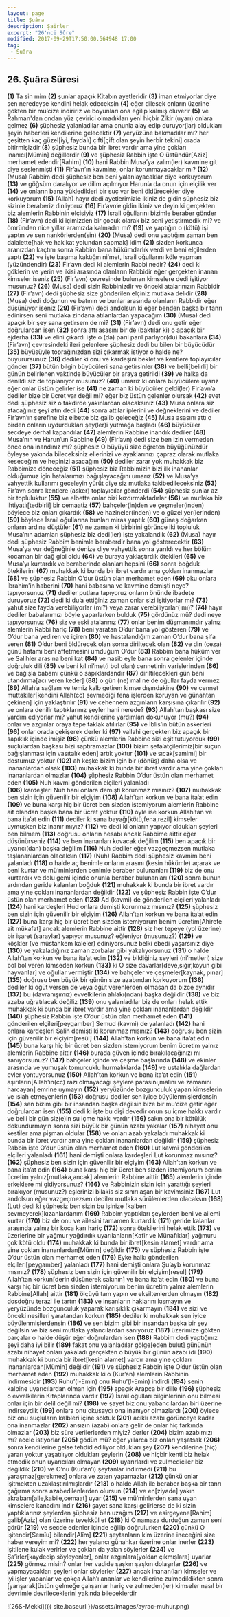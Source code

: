 ```yaml
---
layout: page
title: Şuâra
description: Şairler
excerpt: "26'nci Sûre"
modified: 2017-09-29T17:50:00.564948 17:00
tag: 
 - Suâra
---
```


## 26. Şuâra Sûresi

**(1)** Ta sin mim
**(2)** şunlar apaçık Kitabın ayetleridir
**(3)** iman etmiyorlar diye sen neredeyse kendini helak edeceksin
**(4)** eğer dilesek onların üzerine gökten bir mu’cize indiririz ve boyunları ona eğilip kalmış oluverir 
**(5)** ve Rahman'dan ondan yüz çevirici olmadıkları yeni hiçbir Zikir (uyarı) onlara gelmez 
**(6)** şüphesiz yalanladılar ama onunla alay edip duruyor(lar) oldukları şeyin haberleri kendilerine gelecektir
**(7)** yeryüzüne bakmadılar mı? her çeşitten kaç güzel[iyi, faydalı] çifti[çift olan şeyin herbir tekini] orada bitirmişizdir 
**(8)** şüphesiz bunda bir ibret vardır ama yine çokları inanıcı[Mümin] değillerdir
**(9)** ve şüphesiz Rabbin işte O üstündür[Aziz] merhamet edendir[Rahim]
**(10)** hani Rabbin Musa’ya zalim(ler) kavmine git diye seslenmişti 
**(11)** Fir’avn’ın kavmine, onlar korunmayacaklar mı?
**(12)** (Musa) Rabbim dedi şüphesiz ben beni yalanlayacaklar diye korkuyorum 
**(13)** ve göğsüm daralıyor ve dilim açılmıyor Harun’a da onun için elçilik ver 
**(14)** ve onların bana yükledikleri bir suç var beni öldürecekler diye korkuyorum
**(15)** (Allah) hayır dedi ayetlerimizle ikiniz de gidin şüphesiz biz sizinle beraberiz dinliyoruz
**(16)** Fir’avn’e gidin ikiniz ve deyin ki gerçekten biz alemlerin Rabbinin elçisiyiz
**(17)** İsrail oğullarını bizimle beraber gönder 
**(18)** (Fir’avn) dedi ki içimizden bir çocuk olarak biz seni yetiştirmedik mi? ve ömründen nice yıllar aramızda kalmadın mı? 
**(19)** ve yaptığın o (kötü) işi yaptın ve sen nankörlerden(sin)
**(20)** (Musa) dedi onu yaptığım zaman ben dalalette[hak ve hakikat yolundan sapmak] idim
**(21)** sizden korkunca aranızdan kaçtım sonra Rabbim bana hükümdarlık verdi ve beni elçilerden yaptı
**(22)** ve işte başıma kaktığın ni’met, İsrail oğullarını köle yapman (yüzündendir)
**(23)** Fir’avn dedi ki alemlerin Rabbi nedir?
**(24)** dedi ki göklerin ve yerin ve ikisi arasında olanların Rabbidir eğer gerçekten inanan kimseler iseniz
**(25)** (Fir’avn) çevresinde bulunan kimselere dedi işitiyor musunuz?
**(26)** (Musa) dedi sizin Rabbinizdir ve önceki atalarınızın Rabbidir
**(27)** (Fir’avn) dedi şüphesiz size gönderilen elçiniz mutlaka delidir
**(28)** (Musa) dedi doğunun ve batının ve bunlar arasında olanların Rabbidir eğer düşünüyor iseniz
**(29)** (Fir’avn) dedi andolsun ki eğer benden başka bir tanrı edinirsen seni mutlaka zindana atılanlardan yapacağım
**(30)** (Musa) dedi apaçık bir şey sana getirsem de mi? 
**(31)** (Fir’avn) dedi onu getir eğer doğrulardan isen
**(32)** sonra attı asasını bir de (baktılar ki) o apaçık bir ejderha
**(33)** ve elini çıkardı işte o (da) parıl parıl parlıyor(du) bakanlara
**(34)** (Fir’avn) çevresindeki ileri gelenlere şüphesiz dedi bu bilen bir büyücüdür
**(35)** büyüsüyle toprağınızdan sizi çıkarmak istiyor o halde ne? buyurursunuz
**(36)** dediler ki onu ve kardeşini beklet ve kentlere toplayıcılar gönder 
**(37)** bütün bilgin büyücüleri sana getirsinler 
**(38)** ve belli[belirli] bir günün belirlenen vaktinde büyücüler bir araya getirildi 
**(39)** ve halka da denildi siz de toplanıyor musunuz? 
**(40)** umarız ki onlara büyücülere uyarız eğer onlar üstün gelirler ise
**(41)** ne zaman ki büyücüler geldi(ler) Fir’avn’a dediler bize bir ücret var değil mi? eğer biz üstün gelenler olursak 
**(42)** evet dedi şüphesiz siz o takdirde yakınlardan olacaksınız
**(43)** Musa onlara siz atacağınız şeyi atın dedi
**(44)** sonra attılar iplerini ve değneklerini ve dediler Fir’avn’ın şerefine biz elbette biz galib geleceğiz
**(45)** Musa asasını attı o birden onların uydurdukları şey(ler)i  yutmağa başladı
**(46)** büyücüler secdeye derhal kapandılar 
**(47)** alemlerin Rabbine inandık dediler 
**(48)** Musa’nın ve Harun’un Rabbine
**(49)** (Fir’avn) dedi size ben izin vermeden önce ona inandınız mı? şüphesiz O büyüyü size öğreten büyüğünüzdür öyleyse yakında bileceksiniz ellerinizi ve ayaklarınızı çapraz olarak mutlaka keseceğim ve hepinizi asacağım 
**(50)** dediler zarar yok muhakkak biz Rabbimize döneceğiz
**(51)** şüphesiz biz Rabbimizin bizi ilk inananlar olduğumuz için hatalarımızı bağışlayacağını umarız 
**(52)** ve Musa’ya vahyettik kullarımı geceleyin yürüt diye siz mutlaka takibedileceksiniz
**(53)** Fir’avn sonra kentlere (asker) toplayıcılar gönderdi 
**(54)** şüphesiz şunlar az bir topluluktur
**(55)** ve elbette onlar bizi kızdırmaktadırlar
**(56)** ve mutlaka biz ihtiyatlı[tedbirli] bir cemaatiz
**(57)** bahçeler(in)den ve çeşmeler(inden) böylece biz onları çıkardık 
**(58)** ve hazineler(inden) ve o güzel yer(lerinden)
**(59)** böylece İsrail oğullarına bunları miras yaptık 
**(60)** güneş doğarken onların ardına düştüler 
**(61)** ne zaman ki birbirini görünce iki topluluk Musa’nın adamları şüphesiz biz dedi(ler) işte yakalandık
**(62)** (Musa) hayır dedi şüphesiz Rabbim benimle beraberdir bana yol gösterecektir
**(63)** Musa’ya vur değneğinle denize diye vahyettik sonra yarıldı ve her bölüm kocaman bir dağ gibi oldu 
**(64)** ve buraya yaklaştırdık ötekileri
**(65)** ve Musa’yı kurtardık ve beraberinde olanları hepsini
**(66)** sonra boğduk ötekilerini
**(67)** muhakkak ki bunda bir ibret vardır ama çokları inanmazlar
**(68)** ve şüphesiz Rabbin O’dur üstün olan merhamet eden
**(69)** oku onlara İbrahim’in haberini
**(70)** hani babasına ve kavmine demişti neye? tapıyorsunuz
**(71)** dediler putlara tapıyoruz onların önünde ibadete duruyoruz
**(72)** dedi ki du’a ettiğiniz zaman onlar sizi işitiyorlar mı?
**(73)** yahut size fayda verebiliyorlar (mı?) veya zarar verebiliyorlar( mı)?
**(74)** hayır dediler babalarımızı böyle yaparlarken bulduk
**(75)** gördünüz mü? dedi neye tapıyorsunuz
**(76)** siz ve eski atalarınız 
**(77)** onlar benim düşmanımdır yalnız alemlerin Rabbi hariç 
**(78)** beni yaratan O’dur bana yol gösteren
**(79)** ve O’dur bana yediren ve içiren
**(80)** ve hastalandığım zaman O’dur bana şifa veren
**(81)** O’dur beni öldürecek olan sonra diriltecek olan
**(82)** ve din (ceza) günü hatamı beni affetmesini umduğum O’dur 
**(83)** Rabbim bana hüküm ver ve Salihler arasına beni kat 
**(84)** ve nasib eyle bana sonra gelenler içinde doğruluk dili 
**(85)** ve beni kıl ni’met(i bol olan) cennetinin varislerinden 
**(86)** ve bağışla babamı çünkü o sapıklardandır
**(87)** diriltilecekleri gün beni utandırma[acı veren keder]
**(88)** o gün (ne) mal ne de oğullar fayda vermez
**(89)** Allah’a sağlam ve temiz kalb getiren kimse dışındakine
**(90)** ve cennet muttakiler[kendini Allah(cc) sevmediği fena işlerden koruyan ve günahtan çekinen] için yaklaştırılır 
**(91)** ve cehennem azgınların karşısına çıkarılır 
**(92)** ve onlara denilir taptıklarınız şeyler hani nerede? 
**(93)** Allah’tan başkası size yardım ediyorlar mı? yahut kendilerine yardımları dokunuyor (mu?)
**(94)** onlar ve azgınlar oraya tepe taklak atılırlar
**(95)** ve İblis’in bütün askerleri 
**(96)** onlar orada çekişerek derler ki 
**(97)** vallahi gerçekten biz apaçık bir sapıklık içinde imişiz
**(98)** çünkü alemlerin Rabbine sizi eşit tutuyorduk 
**(99)** suçlulardan başkası bizi saptıramazlar
**(100)** bizim şefa’atçilerimiz[bir suçun bağışlanması için vasıtalık eden] artık yoktur 
**(101)** ve sıcak[samimi] bir dostumuz yoktur 
**(102)** ah keşke bizim için bir (dönüş) daha olsa ve inananlardan olsak 
**(103)** muhakkak ki bunda bir ibret vardır ama yine çokları inananlardan olmazlar
**(104)** şüphesiz Rabbin O’dur üstün olan merhamet eden
**(105)** Nuh kavmi gönderilen elçileri yalanladı	
**(106)** kardeşleri Nuh hani onlara demişti korunmaz mısınız?
**(107)** muhakkak ben sizin için güvenilir bir elçiyim
**(108)** Allah’tan korkun ve bana ita’at edin
**(109)** ve buna karşı hiç bir ücret ben sizden istemiyorum alemlerin Rabbine ait olandan başka bana bir ücret yoktur
**(110)** öyle ise korkun Allah’tan ve bana ita’at edin
**(111)** dediler ki sana bayağı[kötü,fena,rezil] kimseler uymuşken biz inanır mıyız?
**(112)** ve dedi ki onların yapıyor oldukları şeyleri ben bilmem 
**(113)** doğrusu onların hesabı ancak Rabbime aittir eğer düşünürseniz
**(114)** ve ben inananları kovacak değilim 
**(115)** ben apaçık bir uyarıcı(dan) başka değilim
**(116)** Nuh dediler eğer vazgeçmezsen mutlaka taşlananlardan olacaksın 
**(117)** (Nuh) Rabbim dedi şüphesiz kavmim beni yalanladı
**(118)** o halde aç benimle onların arasını (kesin hükümle) açarak ve beni kurtar ve mü’minlerden benimle beraber bulunanları 
**(119)** biz de onu kurtardık ve dolu gemi içinde onunla beraber bulunanları 
**(120)** sonra bunun ardından geride kalanları boğduk
**(121)** muhakkak ki bunda bir ibret vardır ama yine çokları inananlardan değildir
**(122)** ve şüphesiz Rabbin işte O’dur üstün olan merhamet eden
**(123)** Ad (kavmi) de gönderilen elçileri yalanladı 
**(124)** hani kardeşleri Hud onlara demişti korunmaz mısınız?
**(125)** şüphesiz ben sizin için güvenilir bir elçiyim 
**(126)** Allah’tan korkun ve bana ita’at edin
**(127)** buna karşı hiç bir ücret ben sizden istemiyorum benim ücretim[Ahirete ait mükafat] ancak alemlerin Rabbine aittir
**(128)** siz her tepeye (yol üzerine) bir işaret (saraylar) yapıyor musunuz? eğleniyor (musunuz?)
**(129)** ve köşkler (ve müstahkem kaleler) ediniyorsunuz belki ebedi yaşarsınız diye
**(130)** ve yakaladığınız zaman zorbalar gibi yakalıyorsunuz 
**(131)** o halde Allah’tan korkun ve bana ita’at edin
**(132)** ve bildiğiniz şeyleri (ni’metleri) size bol bol veren kimseden korkun 
**(133)** ki O size davarlar[deve,sığır,koyun gibi hayvanlar] ve oğullar vermiştir 
**(134)** ve bahçeler ve çeşmeler[kaynak, pınar]
**(135)** doğrusu ben büyük bir günün size azabından korkuyorum 
**(136)** dediler ki öğüt versen de veya öğüt verenlerden olmasan da bizce aynıdır
**(137)** bu (davranışımız) evvelkilerin ahlakı(ndan) başka değildir
**(138)** ve biz azaba uğratılacak değiliz
**(139)** onu yalanladılar biz de onları helak ettik muhakkak ki bunda bir ibret vardır ama yine çokları inananlardan değildir
**(140)** şüphesiz Rabbin işte O’dur üstün olan merhamet eden
**(141)** gönderilen elçileri[peygamber] Semud (kavmi) de yalanladı 
**(142)** hani onlara kardeşleri Salih demişti ki korunmaz mısınız?
**(143)** doğrusu ben sizin için güvenilir bir elçiyim[resül]
**(144)** Allah’tan korkun ve bana ita’at edin
**(145)** buna karşı hiç bir ücret ben sizden istemiyorum benim ücretim yalnız alemlerin Rabbine aittir
**(146)** burada güven içinde bırakılacağınızı mı sanıyorsunuz? 
**(147)** bahçeler içinde ve çeşme başlarında
**(148)** ve ekinler arasında ve yumuşak tomurcuklu hurmalıklarda 
**(149)** ve ustalıkla dağlardan evler yontuyorsunuz 
**(150)** Allah’tan korkun ve bana ita’at edin
**(151)** aşırıların[Allah'ın(cc) razı olmayacağı şeylere parasını,malını ve zamanını harcayan] emrine uymayın
**(152)** yeryüzünde bozgunculuk yapan kimselerin ve ıslah etmeyenlerin
**(153)** doğrusu dediler sen iyice büyülenmişlerdensin 
**(154)** sen bizim gibi bir insandan başka değilsin bize bir mu’cize getir eğer doğrulardan isen
**(155)** dedi ki işte bu dişi devedir onun su içme hakkı vardır ve belli bir gün siz(e)in su içme hakkı vardır 
**(156)** sakın ona bir kötülük dokundurmayın sonra sizi büyük bir günün azabı yakalar 
**(157)** nihayet onu kestiler ama pişman oldular 
**(158)** ve onları azab yakaladı muhakkak ki bunda bir ibret vardır ama yine çokları inananlardan değildir
**(159)** şüphesiz Rabbin işte O’dur üstün olan merhamet eden
**(160)** Lut kavmi gönderilen elçileri yalanladı
**(161)** hani demişti onlara kardeşleri Lut korunmaz mısınız?
**(162)** şüphesiz ben sizin için güvenilir bir elçiyim
**(163)** Allah’tan korkun ve bana ita’at edin
**(164)** buna karşı hiç bir ücret ben sizden istemiyorum benim ücretim yalnız[mutlaka,ancak] alemlerin Rabbine aittir
**(165)** alemlerin içinde erkeklere mi gidiyorsunuz?
**(166)** ve Rabbinizin sizin için yarattığı şeyleri bırakıyor  (musunuz?) eşlerinizi bilakis siz sınırı aşan bir kavimsiniz
**(167)** Lut andolsun eğer vazgeçmezsen dediler mutlaka sürülenlerden olacaksın
**(168)** (Lut) dedi ki şüphesiz ben sizin bu işinize [kalben sevmeyerek]kızanlardanım
**(169)** Rabbim yaptıkları şeylerden beni ve ailemi kurtar 
**(170)** biz de onu ve ailesini tamamen kurtardık 
**(171)** geride kalanlar arasında yalnız bir koca karı hariç 
**(172)** sonra ötekilerini helak ettik
**(173)** ve üzerlerine bir yağmur yağdırdık uyarılanların[Kafir ve Münafıklar] yağmuru çok kötü oldu 
**(174)** muhakkak ki bunda bir ibret[kesin alamet] vardır ama yine çokları inananlardan[Mümin] değildir
**(175)** ve şüphesiz Rabbin işte O’dur üstün olan merhamet eden
**(176)** Eyke halkı gönderilen elçileri[peygamber] yalanladı
**(177)** hani demişti onlara Şu’ayb korunmaz mısınız?
**(178)** şüphesiz ben sizin için güvenilir bir elçiyim[resul]
**(179)** Allah’tan korkun[derin düşünerek sakının] ve bana ita’at edin
**(180)** ve buna karşı hiç bir ücret ben sizden istemiyorum benim ücretim yalnız alemlerin Rabbine[Allah] aittir
**(181)** ölçüyü tam yapın ve eksiltenlerden olmayın
**(182)** dosdoğru terazi ile tartın 
**(183)** ve insanların haklarını kısmayın ve yeryüzünde bozgunculuk yaparak karışıklık çıkarmayın 
**(184)** ve sizi ve önceki nesilleri yaratandan korkun
**(185)** dediler ki muhakkak sen iyice büyülenmişlerdensin 
**(186)** ve sen bizim gibi bir insandan başka bir şey değilsin ve biz seni mutlaka yalancılardan sanıyoruz
**(187)** üzerimize gökten parçalar o halde düşür eğer doğrulardan isen
**(188)** Rabbim dedi yaptığınız şeyi daha iyi bilir 
**(189)** fakat onu yalanladılar gölge[eden bulut] gününün azabı nihayet onları yakaladı gerçekten o büyük bir günün azabı idi
**(190)** muhakkak ki bunda bir ibret[kesin alamet] vardır ama yine çokları inananlardan[Mümin] değildir
**(191)** ve şüphesiz Rabbin işte O’dur üstün olan merhamet eden 
**(192)** muhakkak ki o (Kur’an) alemlerin Rabbinin indirmesidir
**(193)** Ruhu’(l-Emin) onu Ruhu’(l-Emin) indirdi 
**(194)** senin kalbine uyarıcılardan olman için
**(195)** apaçık Arapça bir dille
**(196)** şüphesiz o evvelkilerin Kitaplarında vardır
**(197)** İsrail oğulları bilginlerinin onu bilmesi onlar için bir delil değil mi? 
**(198)** ve şayet biz onu yabancılardan biri üzerine indirseydik 
**(199)** onlara onu okusaydı ona inanıyor olmazlardı 
**(200)** öylece biz onu suçluların kalbleri içine soktuk 
**(201)** acıklı azabı görünceye kadar ona inanmazlar
**(202)** ansızın (azab) onlara gelir de onlar hiç farkında olmazlar
**(203)** biz süre verilerlerden miyiz? derler
**(204)** bizim azabımızı mı? acele istiyorlar
**(205)** gödün mü? eğer yıllarca biz onları yaşatsak 
**(206)** sonra kendilerine gelse tehdid ediliyor oldukları şey
**(207)** kendilerine (hiç) yararı yoktur yaşatılıyor oldukları şeylerin
**(208)** ve hiçbir kenti biz helak etmedik onun uyarıcıları olmayan 
**(209)** uyarırlardı ve zulmediciler biz değildik
**(210)** ve O’nu (Kur’an’ı) şeytanlar indirmedi 
**(211)** bu yaraşmaz[gerekmez] onlara ve zaten yapamazlar
**(212)** çünkü onlar işitmekten uzaklaştırılmışlardır
**(213)** o halde Allah ile beraber başka bir tanrı çağırma sonra azabedilenlerden olursun 
**(214)** ve en[ziyade] yakın akrabanı[aile,kabile,cemaat] uyar 
**(215)** ve mü’minlerden sana uyan kimselere kanadını indir 
**(216)** şayet sana karşı gelirlerse de ki sizin yaptıklarınız şeylerden şüphesiz ben uzağım 
**(217)** ve esirgeyene[Rahim] galib[Aziz] olan üzerine tevekkül et 
**(218)** ki O namaza durduğun zaman seni görür 
**(219)** ve secde edenler içinde eğilip doğrulurken 
**(220)** çünkü O işitendir[Semîu] bilendir[Alîm]
**(221)** şeytanların kim üzerine ineceğini size haber vereyim mi?
**(222)** her yalancı günahkar üzerine onlar inerler 
**(223)** işitilene kulak verirler ve çokları da yalan söylerler
**(224)** ve Şa’irler[kaydedip söyleyenler], onlar azgınlara[yoldan çıkmışlara] uyarlar
**(225)** görmez misin? onlar her vadide şaşkın şaşkın dolaşırlar
**(226)** ve yapmayacakları şeyleri onlar söylerler 
**(227)** ancak inanan(lar) kimseler ve iyi işler yapanlar ve çokça Allah’ı ananlar ve kendilerine zulmedildikten sonra [yarışarak]üstün gelmeğe çalışanlar hariç ve zulmeden(ler) kimseler nasıl bir devrimle devrileceklerini yakında bileceklerdir

![26S-Mekki]({{ site.baseurl }}/assets/images/ayrac-muhur.png)
